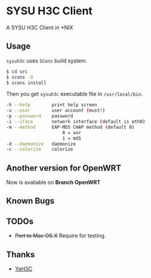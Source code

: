 # SYSU H3C Client

A SYSU H3C Client in \*NIX

## Usage

`sysuh3c` uses `SCons` build system.

```bash
$ cd src
$ scons -Q
$ scons install
```

Then you get `sysuh3c` executable file in `/usr/local/bin`.

```bash
-h --help        print help screen
-u --user        user account (must!)
-p --password    password
-i --iface       network interface (default is eth0)
-m --method      EAP-MD5 CHAP method (default 0)
                     0 = xor
                     1 = md5
-d --daemonize   daemonize
-c --colorize    colorize
```

## Another version for OpenWRT
Now is avaliable on **Branch OpenWRT**

## Known Bugs

## TODOs

* <del>Port to Mac OS X</del> Require for testing.

## Thanks

* [YaH3C](https://github.com/humiaozuzu/YaH3C)
